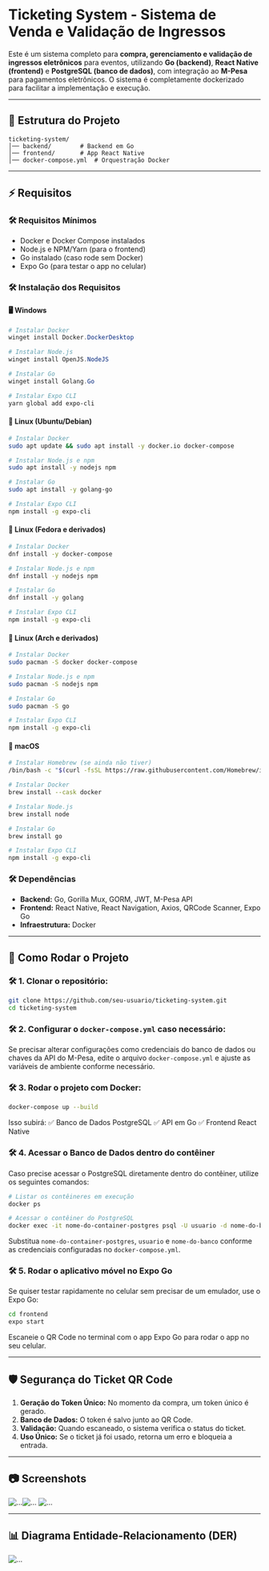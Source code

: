 # Ticketing System - Sistema de Venda e Validação de Ingressos

Este é um sistema completo para **compra, gerenciamento e validação de ingressos eletrônicos** para eventos, utilizando **Go (backend)**, **React Native (frontend)** e **PostgreSQL (banco de dados)**, com integração ao **M-Pesa** para pagamentos eletrônicos. O sistema é completamente dockerizado para facilitar a implementação e execução.

---

## 📂 Estrutura do Projeto

```
ticketing-system/
│── backend/        # Backend em Go
│── frontend/       # App React Native
│── docker-compose.yml  # Orquestração Docker
```

---

## ⚡ Requisitos

### 🛠️ Requisitos Mínimos

- Docker e Docker Compose instalados
- Node.js e NPM/Yarn (para o frontend)
- Go instalado (caso rode sem Docker)
- Expo Go (para testar o app no celular)

### 🛠️ Instalação dos Requisitos

#### 🖥️ Windows

```powershell
# Instalar Docker
winget install Docker.DockerDesktop

# Instalar Node.js
winget install OpenJS.NodeJS

# Instalar Go
winget install Golang.Go

# Instalar Expo CLI
yarn global add expo-cli
```

#### 🐧 Linux (Ubuntu/Debian)

```bash
# Instalar Docker
sudo apt update && sudo apt install -y docker.io docker-compose

# Instalar Node.js e npm
sudo apt install -y nodejs npm

# Instalar Go
sudo apt install -y golang-go

# Instalar Expo CLI
npm install -g expo-cli
```

#### 🐧 Linux (Fedora e derivados)

```bash
# Instalar Docker
dnf install -y docker-compose

# Instalar Node.js e npm
dnf install -y nodejs npm

# Instalar Go
dnf install -y golang

# Instalar Expo CLI
npm install -g expo-cli
```

#### 🐧 Linux (Arch e derivados)

```bash
# Instalar Docker
sudo pacman -S docker docker-compose

# Instalar Node.js e npm
sudo pacman -S nodejs npm

# Instalar Go
sudo pacman -S go

# Instalar Expo CLI
npm install -g expo-cli
```

#### 🍏 macOS

```bash
# Instalar Homebrew (se ainda não tiver)
/bin/bash -c "$(curl -fsSL https://raw.githubusercontent.com/Homebrew/install/HEAD/install.sh)"

# Instalar Docker
brew install --cask docker

# Instalar Node.js
brew install node

# Instalar Go
brew install go

# Instalar Expo CLI
npm install -g expo-cli
```

### 🛠️ Dependências

- **Backend:** Go, Gorilla Mux, GORM, JWT, M-Pesa API
- **Frontend:** React Native, React Navigation, Axios, QRCode Scanner, Expo Go
- **Infraestrutura:** Docker

---

## 🔄 Como Rodar o Projeto

### 🛠️ 1. Clonar o repositório:

```bash
git clone https://github.com/seu-usuario/ticketing-system.git
cd ticketing-system
```

### 🛠️ 2. Configurar o `docker-compose.yml` caso necessário:

Se precisar alterar configurações como credenciais do banco de dados ou chaves da API do M-Pesa, edite o arquivo `docker-compose.yml` e ajuste as variáveis de ambiente conforme necessário.

### 🛠️ 3. Rodar o projeto com Docker:

```bash
docker-compose up --build
```

Isso subirá:
✅ Banco de Dados PostgreSQL
✅ API em Go
✅ Frontend React Native

### 🛠️ 4. Acessar o Banco de Dados dentro do contêiner

Caso precise acessar o PostgreSQL diretamente dentro do contêiner, utilize os seguintes comandos:

```bash
# Listar os contêineres em execução
docker ps

# Acessar o contêiner do PostgreSQL
docker exec -it nome-do-container-postgres psql -U usuario -d nome-do-banco
```

Substitua `nome-do-container-postgres`, `usuario` e `nome-do-banco` conforme as credenciais configuradas no `docker-compose.yml`.

### 🛠️ 5. Rodar o aplicativo móvel no Expo Go

Se quiser testar rapidamente no celular sem precisar de um emulador, use o Expo Go:

```bash
cd frontend
expo start
```

Escaneie o QR Code no terminal com o app Expo Go para rodar o app no seu celular.

---

## 🛡️ Segurança do Ticket QR Code

1. **Geração do Token Único:** No momento da compra, um token único é gerado.
2. **Banco de Dados:** O token é salvo junto ao QR Code.
3. **Validação:** Quando escaneado, o sistema verifica o status do ticket.
4. **Uso Único:** Se o ticket já foi usado, retorna um erro e bloqueia a entrada.

---

## 📷 Screenshots

![...](Diagrama/Screenshots/1.jpeg)![...](Diagrama/Screenshots/2.jpeg)
![...](Diagrama/Screenshots/3.jpeg)

---

## 📊 Diagrama Entidade-Relacionamento (DER)

![...](Diagrama/DER.jpeg)

